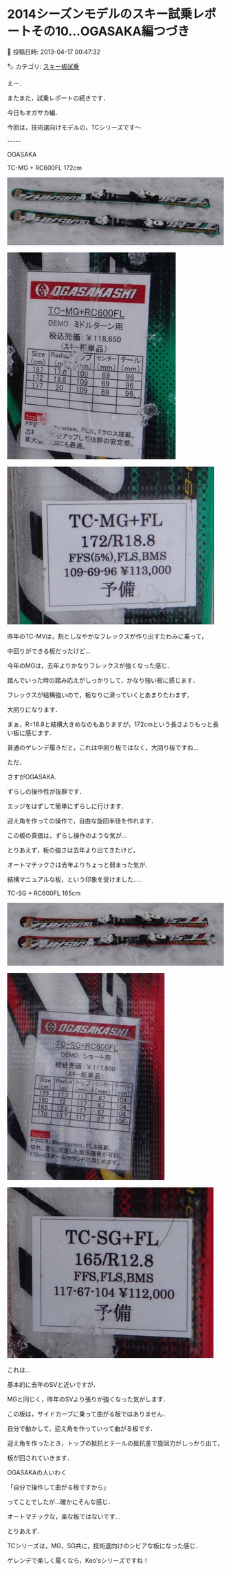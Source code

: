 # 2014シーズンモデルのスキー試乗レポートその10…OGASAKA編つづき

📅 投稿日時: 2013-04-17 00:47:32

🏷️ カテゴリ: [スキー板試乗](c0bd8048615710cee890e403a36cc9a2b.md)

えー．


またまた，試乗レポートの続きです．


今日もオガサカ編．





今回は，技術選向けモデルの，TCシリーズです～


-----[]()


OGASAKA





TC-MG + RC600FL 172cm




![7bdfac961926876524af3f5db48ce2e4.jpg](images/7bdfac961926876524af3f5db48ce2e4.jpg)









![57c9a1db45b8604719298be0b7ba0e75.jpg](images/57c9a1db45b8604719298be0b7ba0e75.jpg)









![8957797b3e05df020881acd2de768803.jpg](images/8957797b3e05df020881acd2de768803.jpg)




昨年のTC-MVは，割としなやかなフレックスが作り出すたわみに乗って，


中回りができる板だったけど…


今年のMGは，去年よりかなりフレックスが強くなった感じ．


踏んでいった時の踏み応えがしっかりして，かなり強い板に感じます．


フレックスが結構強いので，板なりに滑っていくとあまりたわまず，


大回りになります．


まぁ，R=18.8と結構大きめなのもありますが，172cmという長さよりもっと長い板に感じます．


普通のゲレンデ履きだと，これは中回り板ではなく，大回り板ですね…


ただ．


さすがOGASAKA.


ずらしの操作性が抜群です．


エッジをはずして簡単にずらしに行けます．


迎え角を作っての操作で，自由な旋回半径を作れます．


この板の真価は，ずらし操作のような気が…


とりあえず，板の強さは去年より出てきたけど，


オートマチックさは去年よりちょっと弱まった気が．


結構マニュアルな板，という印象を受けました…．


[]()





TC-SG + RC600FL 165cm







![61007ac08739179f2619d6ba2f649db8.jpg](images/61007ac08739179f2619d6ba2f649db8.jpg)









![9bf3a22893541098a24955bbeba2f675.jpg](images/9bf3a22893541098a24955bbeba2f675.jpg)









![f0db22cd3449b5e458a8ee97fadf7da1.jpg](images/f0db22cd3449b5e458a8ee97fadf7da1.jpg)







これは…


基本的に去年のSVと近いですが．


MGと同じく，昨年のSVより張りが強くなった気がします．


この板は，サイドカーブに乗って曲がる板ではありません．


自分で動かして，迎え角を作っていって曲がる板です．


迎え角を作ったとき，トップの抵抗とテールの抵抗差で旋回力がしっかり出て，


板が回されていきます．


OGASAKAの人いわく


「自分で操作して曲がる板ですから」


ってことでしたが…確かにそんな感じ．


オートマチックな，楽な板ではないです…


とりあえず．


TCシリーズは，MG，SG共に，技術選向けのシビアな板になった感じ．


ゲレンデで楽しく履くなら，Keo'sシリーズですね！
